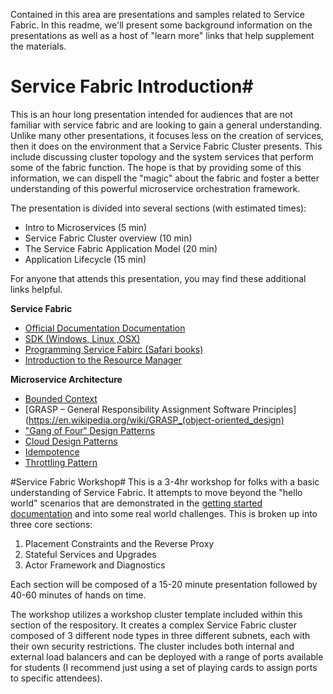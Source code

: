 Contained in this area are presentations and samples related to Service Fabric. In this readme, we'll present some background information on the presentations as well as a host of "learn more" links that help supplement the materials.

# Service Fabric Introduction#
This is an hour long presentation intended for audiences that are not familiar with service fabric and are looking to gain a general understanding. Unlike many other presentations, it focuses less on the creation of services, then it does on the environment that a Service Fabric Cluster presents. This include discussing cluster topology and the system services that perform some of the fabric function. The hope is that by providing some of this information, we can dispell the "magic" about the fabric and foster a better understanding of this powerful microservice orchestration framework.

The presentation is divided into several sections (with estimated times):
- Intro to Microservices (5 min)
- Service Fabric Cluster overview (10 min)
- The Service Fabric Application Model (20 min)
- Application Lifecycle (15 min)

For anyone that attends this presentation, you may find these additional links helpful.

**Service Fabric**
- [Official Documentation Documentation](http://aka.ms/servicefabric)
- [SDK (Windows, Linux ,OSX)](http://aka.ms/servicefabricSDK)
- [Programming Service Fabirc (Safari books)](https://www.safaribooksonline.com/library/view/programming-microsoft-azure/9781509301904/)
- [Introduction to the Resource Manager](https://azure.microsoft.com/en-us/documentation/articles/service-fabric-cluster-resource-manager-introduction/)


**Microservice Architecture**
- [Bounded Context](http://martinfowler.com/bliki/BoundedContext.html)
- [GRASP – General Responsibility Assignment Software Principles](https://en.wikipedia.org/wiki/GRASP_(object-oriented_design)
- ["Gang of Four“ Design Patterns](https://en.wikipedia.org/wiki/Design_Patterns)
- [Cloud Design Patterns](https://msdn.microsoft.com/en-us/library/dn568099.aspx)
- [Idempotence](https://en.wikipedia.org/wiki/Idempotence)
- [Throttling Pattern](https://msdn.microsoft.com/en-us/library/dn589798.aspx)

#Service Fabric Workshop#
This is a 3-4hr workshop for folks with a basic understanding of Service Fabric. It attempts to move beyond the "hello world" scenarios that are demonstrated in the [getting started documentation](https://azure.microsoft.com/en-us/documentation/articles/service-fabric-get-started/) and into some real world challenges. This is broken up into three core sections:

1. Placement Constraints and the Reverse Proxy
2. Stateful Services and Upgrades
3. Actor Framework and Diagnostics

Each section will be composed of a 15-20 minute presentation followed by 40-60 minutes of hands on time.

The workshop utilizes a workshop cluster template included within this section of the respository. It creates a complex Service Fabric cluster composed of 3 different node types in three different subnets, each with their own security restrictions. The cluster includes both internal and external load balancers and can be deployed with a range of ports available for students (I recommend just using a set of playing cards to assign ports to specific attendees).
